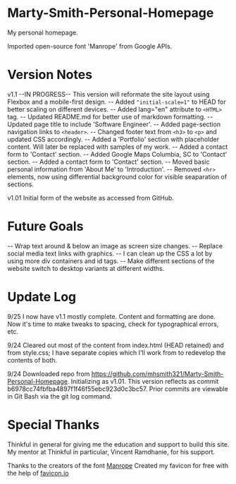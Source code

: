 # Marty-Smith-Personal-Homepage
My personal homepage.

Imported open-source font 'Manrope' from Google APIs.

# Version Notes

v1.1 --IN PROGRESS--  This version will reformate the site layout using Flexbox and a mobile-first design.
  -- Added `"initial-scale=1"` to HEAD for better scaling on different devices.
  -- Added lang="en" attribute to `<HTML>` tag.
  -- Updated README.md for better use of markdown formatting.
  -- Updated page title to include 'Software Engineer'.
  -- Added page-section navigation links to `<header>`.
  -- Changed footer text from `<h3>` to `<p>` and updated CSS accordingly.
  -- Added a 'Portfolio' section with placeholder content.  Will later be replaced with samples of my work.
  -- Added a contact form to 'Contact' section.
  -- Added Google Maps Columbia, SC to 'Contact' section.
  -- Added a contact form to 'Contact' section.
  -- Moved basic personal information from 'About Me' to 'Introduction'.
  -- Removed `<hr>` elements, now using differential background color for visible seaparation of sections.

v1.01 Initial form of the website as accessed from GitHub.

# Future Goals

  -- Wrap text around & below an image as screen size changes.
  -- Replace social media text links with graphics.
  -- I can clean up the CSS a lot by using more div containers and id tags.
  -- Make different sections of the website switch to desktop variants at different widths.

# Update Log

9/25 I now have v1.1 mostly complete.  Content and formatting are done.  Now it's time to make tweaks to
     spacing, check for typographical errors, etc.

9/24 Cleared out most of the content from index.html (HEAD retained) and from style.css; I have separate copies
     which I'll work from to redevelop the contents of both.

9/24 Downloaded repo from https://github.com/mhsmith321/Marty-Smith-Personal-Homepage.  Initializing as v1.01.
     This version reflects as commit b6978cc74fbfba4897f1f46f55ebc923d0c3bc57.  Prior commits are viewable in
     Git Bash via the git log command.

# Special Thanks

Thinkful in general for giving me the education and support to build this site.
My mentor at Thinkful in particular, Vincent Ramdhanie, for his support.

Thanks to the creators of the font [Manrope](https://github.com/sharanda/manrope)
Created my favicon for free with the help of [favicon.io](https://favicon.io/)